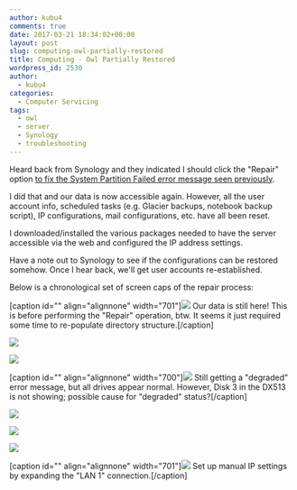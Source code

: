 ```yaml
---
author: kubu4
comments: true
date: 2017-03-21 18:34:02+00:00
layout: post
slug: computing-owl-partially-restored
title: Computing - Owl Partially Restored
wordpress_id: 2530
author:
  - kubu4
categories:
  - Computer Servicing
tags:
  - owl
  - server
  - Synology
  - troubleshooting
---
```


Heard back from Synology and they indicated I should click the "Repair" option [to fix the System Partition Failed error message seen previously](http://onsnetwork.org/kubu4/2017/03/18/troubleshooting-synology-nas-owl-down-after-update/).

I did that and our data is now accessible again. However, all the user account info, scheduled tasks (e.g. Glacier backups, notebook backup script), IP configurations, mail configurations, etc. have all been reset.

I downloaded/installed the various packages needed to have the server accessible via the web and configured the IP address settings.

Have a note out to Synology to see if the configurations can be restored somehow. Once I hear back, we'll get user accounts re-established.

Below is a chronological set of screen caps of the repair process:



[caption id="" align="alignnone" width="701"][![](http://eagle.fish.washington.edu/Arabidopsis/20170321_owl_folders_have_returned.png)](http://eagle.fish.washington.edu/Arabidopsis/20170321_owl_folders_have_returned.png) Our data is still here! This is before performing the "Repair" operation, btw. It seems it just required some time to re-populate directory structure.[/caption]





[![](http://eagle.fish.washington.edu/Arabidopsis/20170321_owl_click_repair.png)](http://eagle.fish.washington.edu/Arabidopsis/20170321_owl_click_repair.png)



[![](http://eagle.fish.washington.edu/Arabidopsis/20170321_owl_click_repair_warning.png)](http://eagle.fish.washington.edu/Arabidopsis/20170321_owl_click_repair_warning.png)



[caption id="" align="alignnone" width="700"][![](http://eagle.fish.washington.edu/Arabidopsis/20170321_owl_click_still_degraded.png)](http://eagle.fish.washington.edu/Arabidopsis/20170321_owl_click_still_degraded.png) Still getting a "degraded" error message, but all drives appear normal. However, Disk 3 in the DX513 is not showing; possible cause for "degraded" status?[/caption]



[![](http://eagle.fish.washington.edu/Arabidopsis/20170321_owl_manage_repair_disk3_01.png)](http://eagle.fish.washington.edu/Arabidopsis/20170321_owl_manage_repair_disk3_01.png)



[![](http://eagle.fish.washington.edu/Arabidopsis/20170321_owl_manage_repair_disk3.png)](http://eagle.fish.washington.edu/Arabidopsis/20170321_owl_manage_repair_disk3.png)



[![](http://eagle.fish.washington.edu/Arabidopsis/20170321_owl_manage_repair_disk3_02.png)](http://eagle.fish.washington.edu/Arabidopsis/20170321_owl_manage_repair_disk3_02.png)



[caption id="" align="alignnone" width="701"][![](http://eagle.fish.washington.edu/Arabidopsis/20170321_owl_manual_ip.png)](http://eagle.fish.washington.edu/Arabidopsis/20170321_owl_manual_ip.png) Set up manual IP settings by expanding the "LAN 1" connection.[/caption]

